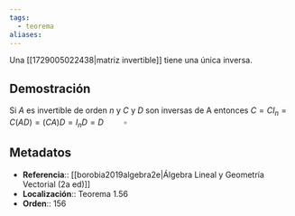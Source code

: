 ```yaml
---
tags:
  - teorema
aliases:
---
```

Una [[1729005022438|matriz invertible]] tiene una única inversa.

## Demostración
Si $A$ es invertible de orden $n$ y $C$ y $D$ son inversas de A entonces
$C=CI_n=C(AD)=(CA)D=I_nD=D$ $\hspace{2em} \square$

## Metadatos
- **Referencia**:: [[borobia2019algebra2e|Álgebra Lineal y Geometría Vectorial (2a ed)]]
- **Localización**:: Teorema 1.56
- **Orden**:: 156
